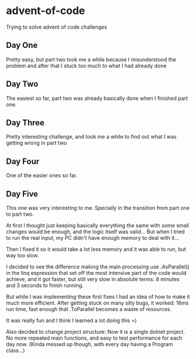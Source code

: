 # advent-of-code
Trying to solve advent of code challenges

## Day One
Pretty easy, but part two took me a while because I misunderstood the problem and after that I stuck too much to what I had already done

## Day Two
The easiest so far, part two was already basically done when I finished part one.

## Day Three
Pretty interesting challenge, and took me a while to find out what I was getting wrong in part two

## Day Four
One of the easier ones so far.

## Day Five
This one was very interesting to me. Specially in the transition from part one to part two.

At first I thought just keeping basically everything the same with some small changes would be enough, and the logic itself was valid... But when I tried to run the real input, my PC didn't have enough memory to deal with it...

Then I fixed it so it would take a lot less memory and it was able to run, but way too slow.

I decided to see the difference making the main processing use .AsParallel() in the linq expression that set off the most intensive part of the code would achieve, and it got faster, but still very slow in absolute terms: 8 minutes and 3 seconds to finish running.

But while I was implementing these first fixes I had an idea of how to make it much more efficient. After getting stuck on many silly bugs, it worked: 16ms run time, fast enough that .ToParallel becomes a waste of resources.

It was really fun and I think I learned a lot doing this =)

Also decided to change project structure:
Now it is a single dotnet project. No more repeated main functions, and easy to test performance for each day now. (Kinda messed up though, with every day having a Program class...)
